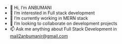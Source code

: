 - 👋 Hi, I’m ANBUMANI
- 👀 I’m interested in Full stack development
- 🌱 I’m currently working in MERN stack
- 💞️ I’m looking to collaborate on development projects
- 📫 Ask me anything about Full Stack Development in mail2anbumanir@gmail.com

<!---
ANBUMANI890/ANBUMANI890 is a ✨ special ✨ repository because its `README.md` (this file) appears on your GitHub profile.
You can click the Preview link to take a look at your changes.
--->
